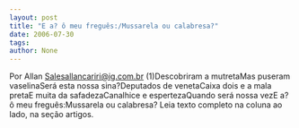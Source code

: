 ```yaml
---
layout: post
title: "E a? ô meu freguês:/Mussarela ou calabresa?"
date: 2006-07-30
tags: 
author: None
---
```

Por Allan Salesallancariri@ig.com.br
(1)Descobriram a mutretaMas puseram vaselinaSerá esta nossa sina?Deputados de venetaCaixa dois e a mala pretaE muita da safadezaCanalhice e espertezaQuando será nossa vezE a? ô meu freguês:Mussarela ou calabresa?
Leia texto completo na coluna ao lado, na seção artigos. 